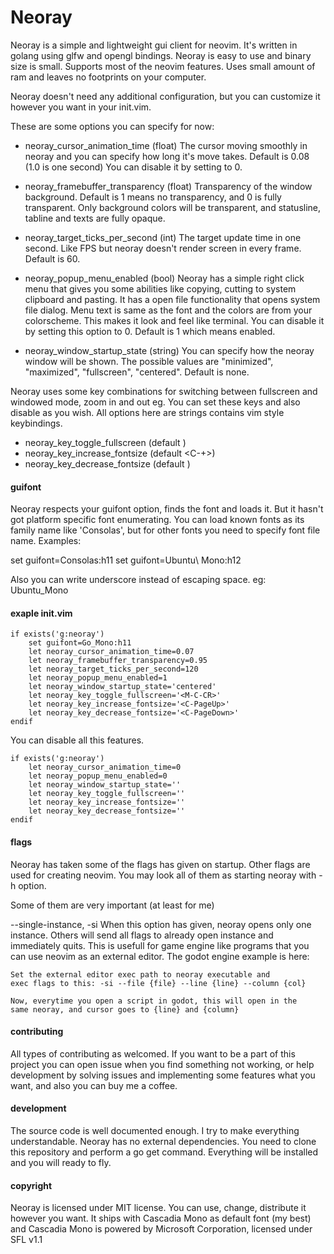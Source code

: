 # Neoray

Neoray is a simple and lightweight gui client for neovim.
It's written in golang using glfw and opengl bindings.
Neoray is easy to use and binary size is small. Supports
most of the neovim features. Uses small amount of ram and
leaves no footprints on your computer.

Neoray doesn't need any additional configuration, but you
can customize it however you want in your init.vim.

These are some options you can specify for now:

- neoray_cursor_animation_time (float)
    The cursor moving smoothly in neoray and you can specify
    how long it's move takes. Default is 0.08 (1.0 is one second)
    You can disable it by setting to 0.

- neoray_framebuffer_transparency (float)
    Transparency of the window background. Default is 1 means
    no transparency, and 0 is fully transparent. Only background
    colors will be transparent, and statusline, tabline and texts
    are fully opaque.

- neoray_target_ticks_per_second (int)
    The target update time in one second. Like FPS but neoray
    doesn't render screen in every frame. Default is 60.

- neoray_popup_menu_enabled (bool)
    Neoray has a simple right click menu that gives you some abilities
    like copying, cutting to system clipboard and pasting. It has a
    open file functionality that opens system file dialog. Menu text
    is same as the font and the colors are from your colorscheme. This
    makes it look and feel like terminal. You can disable it by setting
    this option to 0. Default is 1 which means enabled.

- neoray_window_startup_state (string)
    You can specify how the neoray window will be shown. The possible
    values are "minimized", "maximized", "fullscreen", "centered".
    Default is none.

Neoray uses some key combinations for switching between fullscreen and
windowed mode, zoom in and out eg. You can set these keys and also
disable as you wish. All options here are strings contains vim style
keybindings.

- neoray_key_toggle_fullscreen (default <F11>)
- neoray_key_increase_fontsize (default <C-+>)
- neoray_key_decrease_fontsize (default <C-->)

#### guifont
Neoray respects your guifont option, finds the font and loads it.
But it hasn't got platform specific font enumerating. You can load
known fonts as its family name like 'Consolas', but for other fonts
you need to specify font file name. Examples:

set guifont=Consolas:h11
set guifont=Ubuntu\ Mono:h12

Also you can write underscore instead of escaping space. eg: Ubuntu_Mono

#### exaple init.vim
```
if exists('g:neoray')
    set guifont=Go_Mono:h11
    let neoray_cursor_animation_time=0.07
    let neoray_framebuffer_transparency=0.95
    let neoray_target_ticks_per_second=120
    let neoray_popup_menu_enabled=1
    let neoray_window_startup_state='centered'
    let neoray_key_toggle_fullscreen='<M-C-CR>'
    let neoray_key_increase_fontsize='<C-PageUp>'
    let neoray_key_decrease_fontsize='<C-PageDown>'
endif
```

You can disable all this features.
```
if exists('g:neoray')
    let neoray_cursor_animation_time=0
    let neoray_popup_menu_enabled=0
    let neoray_window_startup_state=''
    let neoray_key_toggle_fullscreen=''
    let neoray_key_increase_fontsize=''
    let neoray_key_decrease_fontsize=''
endif
```

#### flags
Neoray has taken some of the flags has given on startup.
Other flags are used for creating neovim. You may look all
of them as starting neoray with -h option.

Some of them are very important (at least for me)

--single-instance, -si
    When this option has given, neoray opens only one instance.
    Others will send all flags to already open instance and
    immediately quits. This is usefull for game engine like
    programs that you can use neovim as an external editor.
    The godot engine example is here:

    Set the external editor exec path to neoray executable and
    exec flags to this: -si --file {file} --line {line} --column {col}

    Now, everytime you open a script in godot, this will open in the
    same neoray, and cursor goes to {line} and {column}

#### contributing
All types of contributing as welcomed. If you want to be a part of this
project you can open issue when you find something not working, or help
development by solving issues and implementing some features what you want,
and also you can buy me a coffee.

#### development
The source code is well documented enough. I try to make everything
understandable. Neoray has no external dependencies. You need to clone
this repository and perform a go get command. Everything will be installed
and you will ready to fly.

#### copyright
Neoray is licensed under MIT license. You can use, change, distribute
it however you want. It ships with Cascadia Mono as default font (my best)
and Cascadia Mono is powered by Microsoft Corporation, licensed under SFL v1.1
